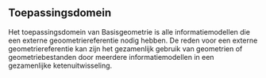 Toepassingsdomein
-----------------

Het toepassingsdomein van Basisgeometrie is alle informatiemodellen die een
externe geoometriereferentie nodig hebben. De reden voor een externe
geometriereferentie kan zijn het gezamenlijk gebruik van geometrien of
geometriebestanden door meerdere informatiemodellen in een gezamenlijke
ketenuitwisseling.
